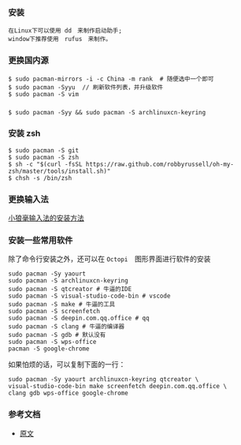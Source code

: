 ### 安装
```
在Linux下可以使用 dd　来制作启动助手;
window下推荐使用　rufus　来制作。
```
### 更换国内源
```
$ sudo pacman-mirrors -i -c China -m rank  # 随便选中一个即可
$ sudo pacman -Syyu  // 刷新软件列表，并升级软件
$ sudo pacman -S vim
```

###
```
$ sudo pacman -Syy && sudo pacman -S archlinuxcn-keyring
```
### 安装 zsh
```
$ sudo pacman -S git
$ sudo pacman -S zsh
$ sh -c "$(curl -fsSL https://raw.github.com/robbyrussell/oh-my-zsh/master/tools/install.sh)"
$ chsh -s /bin/zsh
```

### 更换输入法
[小狼毫输入法的安装方法](https://github.com/JackLovel/Note/blob/master/ArchLinux/install_rime.org#%E5%AE%89%E8%A3%85%E6%AD%A5%E9%AA%A4)

### 安装一些常用软件
除了命令行安装之外，还可以在 `Octopi`　图形界面进行软件的安装
```
sudo pacman -Sy yaourt
sudo pacman -S archlinuxcn-keyring
sudo pacman -S qtcreator # 牛逼的IDE
sudo pacman -S visual-studio-code-bin # vscode
sudo pacman -S make # 牛逼的工具
sudo pacman -S screenfetch 
sudo pacman -S deepin.com.qq.office # qq
sudo pacman -S clang # 牛逼的编译器
sudo pacman -S gdb # 默认没有
sudo pacman -S wps-office
pacman -S google-chrome
```
如果怕烦的话，可以复制下面的一行：
```
sudo pacman -Sy yaourt archlinuxcn-keyring qtcreator \
visual-studio-code-bin make screenfetch deepin.com.qq.office \
clang gdb wps-office google-chrome
```
### 参考文档
- [原文](https://zhuanlan.zhihu.com/p/50918522)
